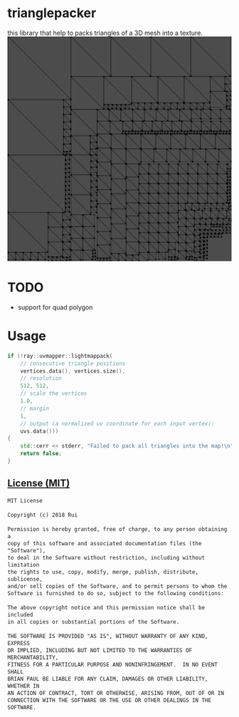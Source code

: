# trianglepacker
this library that help to packs triangles of a 3D mesh into a texture.
![preview.png](preview.png)

# TODO
* support for quad polygon

# Usage
```c++
if (!ray::uvmapper::lightmappack(
    // consecutive triangle positions
    vertices.data(), vertices.size(), 
    // resolution
    512, 512, 
    // scale the vertices
    1.0, 
    // margin
    1, 
    // output (a normalized uv coordinate for each input vertex):
    uvs.data()))
{
    std::cerr << stderr, "Failed to pack all triangles into the map!\n";
    return false;
}
```

[License (MIT)](https://raw.githubusercontent.com/ray-cast/trianglepacker/master/LICENSE.txt)
-------------------------------------------------------------------------------
    MIT License

    Copyright (c) 2018 Rui

	Permission is hereby granted, free of charge, to any person obtaining a
	copy of this software and associated documentation files (the "Software"),
	to deal in the Software without restriction, including without limitation
	the rights to use, copy, modify, merge, publish, distribute, sublicense,
	and/or sell copies of the Software, and to permit persons to whom the
	Software is furnished to do so, subject to the following conditions:

	The above copyright notice and this permission notice shall be included
	in all copies or substantial portions of the Software.

	THE SOFTWARE IS PROVIDED "AS IS", WITHOUT WARRANTY OF ANY KIND, EXPRESS
	OR IMPLIED, INCLUDING BUT NOT LIMITED TO THE WARRANTIES OF MERCHANTABILITY,
	FITNESS FOR A PARTICULAR PURPOSE AND NONINFRINGEMENT.  IN NO EVENT SHALL
	BRIAN PAUL BE LIABLE FOR ANY CLAIM, DAMAGES OR OTHER LIABILITY, WHETHER IN
	AN ACTION OF CONTRACT, TORT OR OTHERWISE, ARISING FROM, OUT OF OR IN
	CONNECTION WITH THE SOFTWARE OR THE USE OR OTHER DEALINGS IN THE SOFTWARE.
